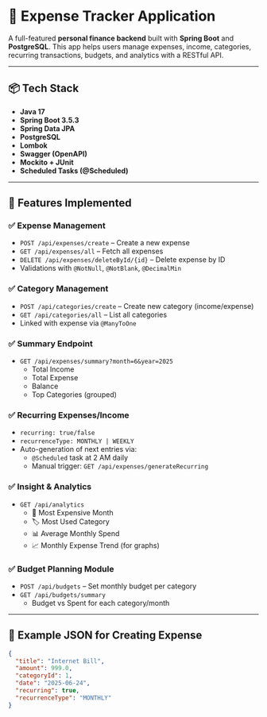 # 💸 Expense Tracker Application

A full-featured **personal finance backend** built with **Spring Boot** and **PostgreSQL**. This app helps users manage expenses, income, categories, recurring transactions, budgets, and analytics with a RESTful API.

---

## 📦 Tech Stack

- **Java 17**
- **Spring Boot 3.5.3**
- **Spring Data JPA**
- **PostgreSQL**
- **Lombok**
- **Swagger (OpenAPI)**
- **Mockito + JUnit**
- **Scheduled Tasks (@Scheduled)**

---

## 🚀 Features Implemented

### ✅ Expense Management
- `POST /api/expenses/create` – Create a new expense
- `GET /api/expenses/all` – Fetch all expenses
- `DELETE /api/expenses/deleteById/{id}` – Delete expense by ID
- Validations with `@NotNull`, `@NotBlank`, `@DecimalMin`

### ✅ Category Management
- `POST /api/categories/create` – Create new category (income/expense)
- `GET /api/categories/all` – List all categories
- Linked with expense via `@ManyToOne`

### ✅ Summary Endpoint
- `GET /api/expenses/summary?month=6&year=2025`
  - Total Income
  - Total Expense
  - Balance
  - Top Categories (grouped)

### ✅ Recurring Expenses/Income
- `recurring: true/false`
- `recurrenceType: MONTHLY | WEEKLY`
- Auto-generation of next entries via:
  - `@Scheduled` task at 2 AM daily
  - Manual trigger: `GET /api/expenses/generateRecurring`

### ✅ Insight & Analytics
- `GET /api/analytics`
  - 📅 Most Expensive Month
  - 🏷 Most Used Category
  - 📊 Average Monthly Spend
  - 📈 Monthly Expense Trend (for graphs)

### ✅ Budget Planning Module
- `POST /api/budgets` – Set monthly budget per category
- `GET /api/budgets/summary`
  - Budget vs Spent for each category/month

---

## 📘 Example JSON for Creating Expense

```json
{
  "title": "Internet Bill",
  "amount": 999.0,
  "categoryId": 1,
  "date": "2025-06-24",
  "recurring": true,
  "recurrenceType": "MONTHLY"
}
